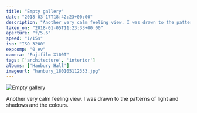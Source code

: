 ```yaml
---
title: "Empty gallery"
date: "2018-03-17T18:42:23+00:00"
description: "Another very calm feeling view. I was drawn to the patterns of light and shadows and the colours."
taken_on: "2018-01-05T11:23:33+00:00"
aperture: "f/5.6"
speed: "1/15s"
iso: "ISO 3200"
expcomp: "0 ev"
camera: "Fujifilm X100T"
tags: ['architecture', 'interior']
albums: ['Hanbury Hall']
imageurl: "hanbury_180105112333.jpg"
---
```


![Empty gallery](https://wingsopenwide-images.s3.amazonaws.com/s/hanbury_180105112333.jpg)

Another very calm feeling view. I was drawn to the patterns of light and shadows and the colours.